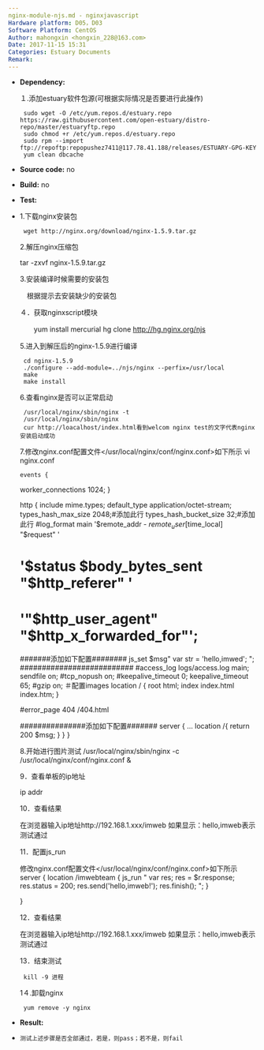```yaml
---
nginx-module-njs.md - nginxjavascript
Hardware platform: D05，D03
Software Platform: CentOS
Author: mahongxin <hongxin_228@163.com>  
Date: 2017-11-15 15:31
Categories: Estuary Documents  
Remark:
---
```

- **Dependency:**
    
    １.添加estuary软件包源(可根据实际情况是否要进行此操作)

       sudo wget -O /etc/yum.repos.d/estuary.repo https://raw.githubusercontent.com/open-estuary/distro-repo/master/estuaryftp.repo     
       sudo chmod +r /etc/yum.repos.d/estuary.repo               
       sudo rpm --import ftp://repoftp:repopushez7411@117.78.41.188/releases/ESTUARY-GPG-KEY               
       yum clean dbcache

- **Source code:**
    no

- **Build:**
    no

- **Test:**
- 
     1.下载nginx安装包

       wget http://nginx.org/download/nginx-1.5.9.tar.gz


     2.解压nginx压缩包

     tar -zxvf nginx-1.5.9.tar.gz

     3.安装编译时候需要的安装包

    　根据提示去安装缺少的安装包

    ４．获取nginxscript模块

    　　yum install mercurial hg clone http://hg.nginx.org/njs

     5.进入到解压后的nginx-1.5.9进行编译

       cd nginx-1.5.9
       ./configure --add-module=../njs/nginx --perfix=/usr/local
       make
       make install
       
     6.查看nginx是否可以正常启动
 
       /usr/local/nginx/sbin/nginx -t
       /usr/local/nginx/sbin/nginx
       cur http://loacalhost/index.html看到welcom nginx test的文字代表nginx安装启动成功
       
     7.修改nginx.conf配置文件</usr/local/nginx/conf/nginx.conf>如下所示
      vi nginx.conf
      
      events {
     worker_connections  1024;
     }


    http {
    include       mime.types;
    default_type  application/octet-stream;
    types_hash_max_size 2048;#添加此行
    types_hash_bucket_size 32;#添加此行
    #log_format  main  '$remote_addr - $remote_user [$time_local] "$request" '
    #                  '$status $body_bytes_sent "$http_referer" '
    #     '"$http_user_agent" "$http_x_forwarded_for"';
    #######添加如下配置########
    js_set $msg"
      var str = 'hello,imwed';
     ";
    ##########################
    #access_log  logs/access.log  main;
    sendfile        on;
    #tcp_nopush     on;
    #keepalive_timeout  0;
    keepalive_timeout  65;
    #gzip  on;
    ＃配置images
              location / {
            root   html;
            index  index.html index.htm;
        }
        
     #error_page  404              /404.html

	###############添加如下配置#######
	server {
         ...
         location /{
      return 200 $msg;
     }
     }
      }   
       
     8.开始进行图片测试
     /usr/local/nginx/sbin/nginx -c /usr/local/nginx/conf/nginx.conf &
     
    9．查看单板的ip地址

     ip addr
     
    10．查看结果

     在浏览器输入ip地址http://192.168.1.xxx/imweb 
     如果显示：hello,imweb表示测试通过
     
    11．配置js_run

     修改nginx.conf配置文件</usr/local/nginx/conf/nginx.conf>如下所示
    server {
    location /imwebteam {
     js_run "
    var res;
    res = $r.response;
    res.status = 200;
    res.send('hello,imweb!');
    res.finish();
    ";
    }
 
    }

    12．查看结果

    在浏览器输入ip地址http://192.168.1.xxx/imweb 
    如果显示：hello,imweb表示测试通过
   
    13．结束测试

       kill -9 进程
       
    1４.卸载nginx

       yum remove -y nginx
       
     
  
- **Result:**
- 
      测试上述步骤是否全部通过，若是，则pass；若不是，则fail
